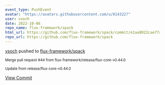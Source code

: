 ```yaml
---
event_type: PushEvent
avatar: "https://avatars.githubusercontent.com/u/814322?"
user: vsoch
date: 2022-10-06
repo_name: flux-framework/spack
html_url: https://github.com/flux-framework/spack/commit/e1aa8022cae77afc86923e0266d3ffb8b5b780b5
repo_url: https://github.com/flux-framework/spack
---
```


<a href='https://github.com/vsoch' target='_blank'>vsoch</a> pushed to <a href='https://github.com/flux-framework/spack' target='_blank'>flux-framework/spack</a>

<small>Merge pull request #44 from flux-framework/release/flux-core-v0.44.0

Update from release/flux-core-v0.44.0</small>

<a href='https://github.com/flux-framework/spack/commit/e1aa8022cae77afc86923e0266d3ffb8b5b780b5' target='_blank'>View Commit</a>